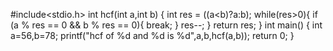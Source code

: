 #include<stdio.h>
int hcf(int a,int b)
{
    int res = ((a<b)?a:b);
    while(res>0){
        if (a % res == 0 && b % res == 0){
            break;
        }
        res--;
    }
    return res;
}
int main()
{
    int a=56,b=78;
    printf("hcf of %d and %d is %d",a,b,hcf(a,b));
    return 0;
}
